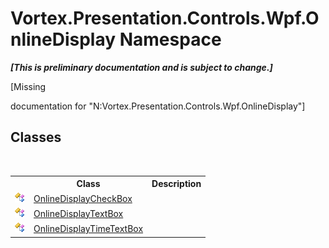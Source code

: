 # Vortex.Presentation.Controls.Wpf.OnlineDisplay Namespace
 _**\[This is preliminary documentation and is subject to change.\]**_

\[Missing <summary> documentation for "N:Vortex.Presentation.Controls.Wpf.OnlineDisplay"\]


## Classes
&nbsp;<table><tr><th></th><th>Class</th><th>Description</th></tr><tr><td>![Public class](media/pubclass.gif "Public class")</td><td><a href="T_Vortex_Presentation_Controls_Wpf_OnlineDisplay_OnlineDisplayCheckBox.md">OnlineDisplayCheckBox</a></td><td /></tr><tr><td>![Public class](media/pubclass.gif "Public class")</td><td><a href="T_Vortex_Presentation_Controls_Wpf_OnlineDisplay_OnlineDisplayTextBox.md">OnlineDisplayTextBox</a></td><td /></tr><tr><td>![Public class](media/pubclass.gif "Public class")</td><td><a href="T_Vortex_Presentation_Controls_Wpf_OnlineDisplay_OnlineDisplayTimeTextBox.md">OnlineDisplayTimeTextBox</a></td><td /></tr></table>&nbsp;
